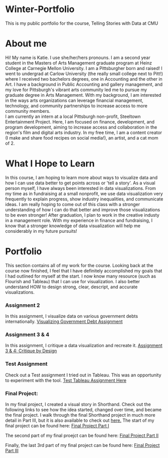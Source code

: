 # Winter-Portfolio
This is my public portfolio for the course, Telling Stories with Data at CMU

# About me
Hi! My name is Katie. I use she/her/hers pronouns. I am a second year student in the Masters of Arts Management graduate program at Heinz College at Carnegie Mellon University. I am a Pittsburgher born and raised! I went to undergrad at Carlow University (the really small college next to Pitt!) where I received two bachelors degrees, one in Accounting and the other in Art. I have a background in Public Accounting and gallery management, and my love for Pittsburgh's vibrant arts community led me to pursue my graduate degree in Arts Management. With my background, I am interested in the ways arts organizations can leverage financial management, technology, and community partnerships to increase access to more community members.  
I am currently an intern at a local Pittsburgh non-profit, Steeltown Entertainment Project. Here, I am focused on finance, development, and program development, aiming to increase access and collaboration in the region's film and digital arts industry. In my free time, I am a content creator (I make and share food recipes on social media!), an artist, and a cat mom of 2. 

# What I Hope to Learn
In this course, I am hoping to learn more about ways to visualize data and how I can use data better to get points across or 'tell a story'. As a visual person myself, I have always been interested in data visualizations. From my time as in fundraising at a small nonprofit, we use data visualization very frequently to explain progress, show industry inequalities, and communicate ideas. I am really hoping to come out of this class with a stronger understanding of how I can do that better and improve those visualizations to be even stronger! 
After graduation, I plan to work in the creative industy in a management role. With my experience in finance and fundraising, I know that a stronger knowledge of data visualization will help me considerably in my future pursuits! 

# Portfolio
This section contains all of my work for the course. Looking back at the course now finished, I feel that I have definitely accomplished my goals that I had outlined for myself at the start. I now know many resource (such as Flourish and Tableau) that I can use for visualization. I also better understand HOW to design strong, clear, descript, and accurate visualizations. 

### Assignment 2
In this assignment, I visualize data on various government debts internationally.
[Visualizing Government Debt Assignment](/govdebtviz.md)

### Assignment 3 & 4
In this assignment, I critique a data visualization and recreate it.
[Assignment 3 & 4: Critique by Design](/CritiquebyDesign.md)

### Test Assignment
Check out a Test assignment I tried out in Tableau. This was an opportunity to experiment with the tool.
[Test Tableau Assignment Here](/tableau.md)

### Final Project:
In my final project, I created a visual story in Shorthand. Check out the following links to see how the idea started, changed over time, and became the final project. I walk through the final Shorthand project in much more detail in Part III, but it is also available to check out [here.](https://carnegiemellon.shorthandstories.com/the-arts-world-has-a-money-issue/index.html#group-section-RqTdLl3xHP)
The start of my final project can be found here: [Final Project Part I](/FinalProjectKatieWinter.md)

The second part of my final proejct can be found here: [Final Project Part II](/FinalProjectPart2.md)

Finally, the last 3rd part of my final project can be found here: [Final Project Part III](/FinalProjectPartThree.md)

